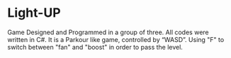 # Light-UP
Game
Designed and Programmed in a group of three. All codes were written in C#.
It is a Parkour like game, controlled by “WASD”. Using "F" to switch between "fan" and "boost" in order to pass the level.

